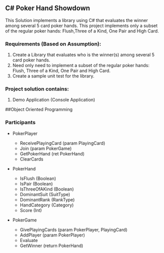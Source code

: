## C# Poker Hand Showdown

This Solution implements a library using C# that evaluates the winner among several 5 card poker hands. This project implements only a subset of the regular poker hands:  Flush,Three of a Kind, One Pair and High Card.

### Requirements (Based on Assumption):
1. Create a Library that evaluates who is the winner(s) among several 5 card poker hands.
2. Need only need to implement a subset of the regular poker hands:  Flush,  Three of a Kind,  One Pair and High Card.
3. Create a sample unit test for the library.

### Project solution contains: 

1. Demo Application (Console Application)

##Object Oriented Programming
### Participants

* PokerPlayer
	* ReceivePlayingCard (param PlayingCard)
	* Join (param PokerGame)
	* GetPokerHand (ret PokerHand)
	* ClearCards

* PokerHand
	* IsFlush (Boolean)
  * IsPair (Boolean)
  * IsThreeOfAKind (Boolean)
  * DominantSuit (SuitType)
  * DominantRank (RankType)
  * HandCategory (Category)
  * Score (Int)

* PokerGame
	* GivePlayingCards (param PokerPlayer, PlayingCard)
  * AddPlayer (param PokerPlayer)
  * Evaluate 
  * GetWinner (return PokerHand)
        
